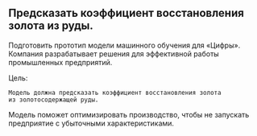 ## Предсказать коэффициент восстановления золота из руды.

Подготовить прототип модели машинного обучения для «Цифры». Компания разрабатывает решения для эффективной работы промышленных предприятий.

Цель:

    Модель должна предсказать коэффициент восстановления золота 
    из золотосодержащей руды.

Модель поможет оптимизировать производство, чтобы не запускать предприятие с убыточными характеристиками.
